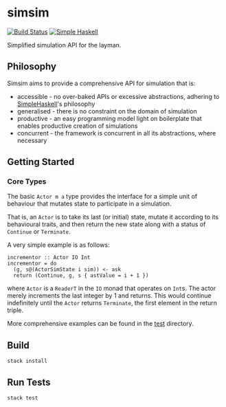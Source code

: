 # simsim
[![Build Status](https://travis-ci.org/atcol/simsim.svg?branch=master)](https://travis-ci.org/atcol/simsim)
[![Simple Haskell](http://simplehaskell.org/badges/badge.svg)](http://simplehaskell.org)

Simplified simulation API for the layman.

## Philosophy

Simsim aims to provide a comprehensive API for simulation that is:

 * accessible  - no over-baked APIs or excessive abstractions, adhering to [SimpleHaskell](http://simplehaskell.org/)'s philosophy
 * generalised - there is no constraint on the domain of simulation
 * productive  - an easy programming model light on boilerplate that enables productive creation of simulations
 * concurrent  - the framework is concurrent in all its abstractions, where necessary

## Getting Started

### Core Types

The basic `Actor m a` type provides the interface for a simple unit of behaviour that mutates state to participate 
in a simulation.

That is, an `Actor` is to take its last (or initial) state, mutate it according to its behavioural
traits, and then return the new state along with a status of `Continue` or `Terminate`.

A very simple example is as follows:

```
incrementor :: Actor IO Int
incrementor = do
  (g, s@(ActorSimState i sim)) <- ask
  return (Continue, g, s { astValue = i + 1 })
```

where `Actor` is a `ReaderT` in the `IO` monad that operates on `Int`s. The 
actor merely increments the last integer by 1 and returns. This would continue 
indefinitely until the `Actor` returns `Terminate`, the first element in the return
triple.

More comprehensive examples can be found in the [test](./test) directory.

## Build

`stack install`


## Run Tests

`stack test`
